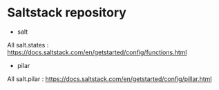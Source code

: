 # Saltstack repository

- salt 

All salt.states : https://docs.saltstack.com/en/getstarted/config/functions.html

- pilar

All salt.pilar : https://docs.saltstack.com/en/getstarted/config/pillar.html
